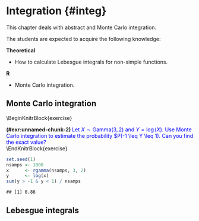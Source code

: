 # Integration {#integ}

This chapter deals with abstract and Monte Carlo integration.

The students are expected to acquire the following knowledge:

**Theoretical**

- How to calculate Lebesgue integrals for non-simple functions.

**R**

- Monte Carlo integration.



## Monte Carlo integration
\BeginKnitrBlock{exercise}<div class="exercise"><span class="exercise" id="exr:unnamed-chunk-2"><strong>(\#exr:unnamed-chunk-2) </strong></span><span style="color:blue">Let $X \sim \text{Gamma}(3,2)$ and $Y = \log(X)$. Use Monte Carlo integration to estimate the probability $P(-1 \leq Y  \leq 1). Can you find the exact value?</span></div>\EndKnitrBlock{exercise}

```r
set.seed(1)
nsamps <- 1000
x      <- rgamma(nsamps, 3, 2)
y      <- log(x)
sum(y > -1 & y < 1) / nsamps
```

```
## [1] 0.86
```

## Lebesgue integrals

